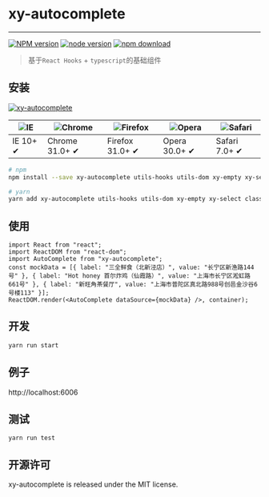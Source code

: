 # xy-autocomplete

---

[![NPM version][npm-image]][npm-url]
[![node version][node-image]][node-url]
[![npm download][download-image]][download-url]

[npm-image]: http://img.shields.io/npm/v/xy-autocomplete.svg?style=flat-square
[npm-url]: http://npmjs.org/package/xy-autocomplete
[node-image]: https://img.shields.io/badge/node.js-%3E=_0.10-green.svg?style=flat-square
[node-url]: http://nodejs.org/download/
[download-image]: https://img.shields.io/npm/dm/xy-autocomplete.svg?style=flat-square
[download-url]: https://npmjs.org/package/xy-autocomplete

> 基于`React Hooks` + `typescript`的基础组件

## 安装

[![xy-autocomplete](https://nodei.co/npm/xy-autocomplete.png)](https://npmjs.org/package/xy-autocomplete)

| ![IE](https://github.com/alrra/browser-logos/blob/master/src/edge/edge_48x48.png?raw=true) | ![Chrome](https://github.com/alrra/browser-logos/blob/master/src/chrome/chrome_48x48.png?raw=true) | ![Firefox](https://github.com/alrra/browser-logos/blob/master/src/firefox/firefox_48x48.png?raw=true) | ![Opera](https://github.com/alrra/browser-logos/blob/master/src/opera/opera_48x48.png?raw=true) | ![Safari](https://github.com/alrra/browser-logos/blob/master/src/safari/safari_48x48.png?raw=true) |
| ------------------------------------------------------------------------------------------ | -------------------------------------------------------------------------------------------------- | ----------------------------------------------------------------------------------------------------- | ----------------------------------------------------------------------------------------------- | -------------------------------------------------------------------------------------------------- |
| IE 10+ ✔                                                                                   | Chrome 31.0+ ✔                                                                                     | Firefox 31.0+ ✔                                                                                       | Opera 30.0+ ✔                                                                                   | Safari 7.0+ ✔                                                                                      |

```sh
# npm
npm install --save xy-autocomplete utils-hooks utils-dom xy-empty xy-select classnames

# yarn
yarn add xy-autocomplete utils-hooks utils-dom xy-empty xy-select classnames
```

## 使用

```tsx
import React from "react";
import ReactDOM from "react-dom";
import AutoComplete from "xy-autocomplete";
const mockData = [{ label: "三全鲜食（北新泾店）", value: "长宁区新渔路144号" }, { label: "Hot honey 首尔炸鸡（仙霞路）", value: "上海市长宁区淞虹路661号" }, { label: "新旺角茶餐厅", value: "上海市普陀区真北路988号创邑金沙谷6号楼113" }];
ReactDOM.render(<AutoComplete dataSource={mockData} />, container);
```

## 开发

```sh
yarn run start
```

## 例子

http://localhost:6006

## 测试

```
yarn run test
```

## 开源许可

xy-autocomplete is released under the MIT license.
